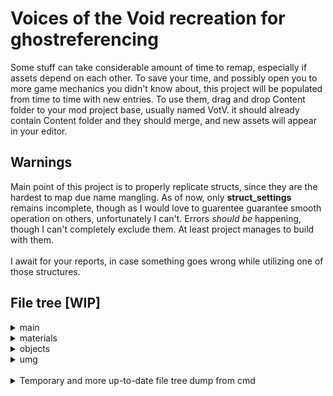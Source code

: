 # Voices of the Void recreation for ghostreferencing 
Some stuff can take considerable amount of time to remap, especially if assets depend on each other. To save your time, and possibly open you to more game mechanics you didn't know about, this project will be populated from time to time with new entries.</li></li>
To use them, drag and drop Content folder to your mod project base, usually named VotV. it should already contain Content folder and they should merge, and new assets will appear in your editor.

## Warnings

Main point of this project is to properly replicate structs, since they are the hardest to map due name mangling. As of now, only **struct_settings** remains incomplete, though as I would love to guarentee guarantee smooth operation on others, unfortunately I can't. Errors *should be* happening, though I can't completely exclude them. At least project manages to build with them. 
<br/><br/>I await for your reports, in case something goes wrong while utilizing one of those structures.

## File tree [WIP]

<details>
 <summary>main</summary>
<details><summary>datatables</summary>
  <ul><li>list_props</li></ul>
  </details>
 <details>
 <summary>enums</summary>
  <ul>
  <li>enum_action</li>
  <li>enum_char</li>
  <li>enum_difficulty</li>
  <li>enum_emailChars</li>
  <li>enum_freq</li>
  <li>enum_gamemode</li>
  <li>enum_interactionActions</li>
  <li>enum_kerfurCommand</li>
  <li>enum_kerfurDripType</li>
  <li>enum_notifyType</li>
  <li>enum_objectType</li>
  <li>enum_quality</li>
  <li>enum_shopCats</li>
  <li>enum_signalResponse</li>
  <li>enum_spawnmenuCats</li>
  <li>enum_tvStatus</li>
   </ul>
 </details>
 <details>
 <summary>interfaces</summary>
  <li>int_coms</li>
  <li>int_objects</li>
  <li>int_player</li>
  <li>int_save1</li>
  <li>int_ttrigger</li>
 </details>
  <details>
 <summary>structs (Everything but STRUCT_SETTINGS SHOULD BE safe to use)</summary>
  <li>enum_playlist</li>
  <li>struct_achievement</li>
  <li>struct_byteimage</li>
  <li>struct_characterEmailProfile</li>
  <li>struct_characterResponse_v21</li>
  <li>struct_crafting</li>
  <li>struct_dangerProp</li>
  <li>struct_email</li>
  <li>struct_equipment</li>
  <li>struct_equipmentWear</li>
  <li>struct_event</li>
  <li>struct_farmPlant</li>
  <li>struct_food1</li>
  <li>struct_help</li>
  <li>struct_ignalEmailResponse</li>
  <li>struct_kerfurDrip</li>
  <li>struct_keybind</li>
  <li>struct_loan</li>
  <li>struct_lootWeighted</li>
  <li>struct_mBool</li>
  <li>struct_mClass</li>
  <li>struct_mFloat</li>
  <li>struct_mInt</li>
  <li>struct_mString</li>
  <li>struct_mVector</li>
  <li>struct_physSound</li>
  <li>struct_prop</li>
  <li>struct_propDynamic</li>
  <li>struct_propObject</li>
  <li>struct_save</li>
  <li>struct_scientistSpecialResponse</li>
  <li>struct_settings</li>
  <li>struct_shroom</li>
  <li>struct_signal_data2</li>
  <li>struct_signal_spawn</li>
  <li>struct_signalDataDynamic</li>
  <li>struct_signalEmailResponse</li>
  <li>struct_sound</li>
  <li>struct_spaceObject</li>
  <li>struct_store</li>
  <li>struct_triggerSave</li>
  <li>struct_tv</li>
  <li>struct_weapon</li>
  <li>struct_weightedName
 </details>
<li>GameInst</li>
<li>lib</li>
<li>mainGamemode</li>
<li>mainPlayer</li>
<li>physicsImpact</li>
<li>save_main</li>
<li>saveSlot</li>
<li>struct_picturesDim</li>
</details>
<details><summary>materials</summary>
 <details><summary>phys</summary>
<li>bag</li>
<li>bag_flammable</li>
<li>ball</li>
<li>balloon</li>
<li>barrel</li>
<li>batt</li>
<li>body</li>
<li>can</li>
<li>concrete</li>
<li>concrete1</li>
<li>concrete_float</li>
<li>concrete_massive</li>
<li>concrete_massive_float</li>
<li>concrete_shroom</li>
<li>cup</li>
<li>dirt</li>
<li>drive</li>
<li>flesh</li>
<li>food</li>
<li>glass</li>
<li>gold</li>
<li>gold_s</li>
<li>grass</li>
<li>grate</li>
<li>gravel</li>
<li>kerfusWheel</li>
<li>metal</li>
<li>metalHeavy</li>
<li>metalPipe</li>
<li>metalPipe1</li>
<li>paper</li>
<li>plastic</li>
<li>rubber</li>
<li>sball</li>
<li>silent</li>
<li>slide</li>
<li>vehicle</li>
<li>wood
 </details>
</details>
<details><summary>objects</summary>
 [WIP] 80 entries total
</details>
<details><summary>umg</summary>
 <details><summary>UI</summary>
  <li>umg_menu</li>
  <li>umg_quicksave</li>
  <li>umg_serverMinigame
 </details>
<li>umg_clipboard</li>
<li>umg_console</li>
<li>umg_coords</li>
<li>umg_deathscreen</li>
<li>umg_decoder</li>
<li>umg_equipmentSlot</li>
<li>umg_hints</li>
<li>umg_hovertextNametag</li>
<li>umg_inventory</li>
<li>umg_inventorySlot</li>
<li>umg_laptop</li>
<li>umg_minimap</li>
<li>umg_onlineRadio</li>
<li>umg_paperDraw</li>
<li>umg_passlock</li>
<li>umg_printer</li>
<li>umg_propInv</li>
<li>umg_propInvInvSlot</li>
<li>umg_propInvSlor</li>
<li>umg_radarScreen</li>
<li>umg_reactor</li>
<li>umg_signalDownload</li>
<li>umg_signalPlay</li>
<li>umg_tvOffline</li>
<li>umg_UI</li>
</details>
<br/>
<details><summary>Temporary and more up-to-date file tree dump from cmd</summary>
├───main<br/>
│   │   GameInst<br/>
│   │   lib<br/>
│   │   mainGamemode<br/>
│   │   mainPlayer<br/>
│   │   saveSlot<br/>
│   │   save_main<br/>
│   │   struct_picturesDim<br/>
│   │<br/>
│   ├───datatables<br/>
│   │       list_achievements<br/>
│   │       list_advancements<br/>
│   │       list_breakableProps<br/>
│   │       list_charactersSignalResponse<br/>
│   │       list_consoleText<br/>
│   │       list_craftRecipes<br/>
│   │       list_emailCharacters<br/>
│   │       list_equipment<br/>
│   │       list_events<br/>
│   │       list_farmPlants<br/>
│   │       list_food<br/>
│   │       list_help<br/>
│   │       list_kerfurDrip<br/>
│   │       list_keybinds<br/>
│   │       list_objects<br/>
│   │       list_patreonText<br/>
│   │       list_physSound<br/>
│   │       list_props<br/>
│   │       list_shrooms<br/>
│   │       list_signalEmailResponse<br/>
│   │       list_signals<br/>
│   │       list_specialResponses<br/>
│   │       list_store<br/>
│   │       list_subtitles<br/>
│   │       list_weapons<br/>
│   │       list_weightedObject<br/>
│   │<br/>
│   ├───enums<br/>
│   │       enum_action<br/>
│   │       enum_char<br/>
│   │       enum_difficulty<br/>
│   │       enum_emailChars<br/>
│   │       enum_freq<br/>
│   │       enum_gamemode<br/>
│   │       enum_interactionActions<br/>
│   │       enum_kerfurCommand<br/>
│   │       enum_kerfurDripType<br/>
│   │       enum_notifyType<br/>
│   │       enum_objectType<br/>
│   │       enum_quality<br/>
│   │       enum_shopCats<br/>
│   │       enum_signalResponse<br/>
│   │       enum_spawnmenuCats<br/>
│   │       enum_tvStatus<br/>
│   │<br/>
│   ├───interfaces<br/>
│   │       int_coms<br/>
│   │       int_objects<br/>
│   │       int_player<br/>
│   │       int_save1<br/>
│   │       int_ttrigger<br/>
│   │<br/>
│   └───structs<br/>
│           enum_playlist<br/>
│           struct_achievement<br/>
│           struct_byteimage<br/>
│           struct_characterEmailProfile<br/>
│           struct_characterResponse_v21<br/>
│           struct_crafting<br/>
│           struct_customMesh<br/>
│           struct_dangerProp<br/>
│           struct_email<br/>
│           struct_equipment<br/>
│           struct_equipmentWear<br/>
│           struct_event<br/>
│           struct_farmPlant<br/>
│           struct_food1<br/>
│           struct_help<br/>
│           struct_ignalEmailResponse<br/>
│           struct_kerfurDrip<br/>
│           struct_keybind<br/>
│           struct_loan<br/>
│           struct_lootWeighted<br/>
│           struct_mBool<br/>
│           struct_mClass<br/>
│           struct_mFloat<br/>
│           struct_mInt<br/>
│           struct_mObject<br/>
│           struct_mString<br/>
│           struct_mVector<br/>
│           struct_object<br/>
│           struct_objectProb<br/>
│           struct_physSound<br/>
│           struct_prop<br/>
│           struct_propDynamic<br/>
│           struct_propObject<br/>
│           struct_save<br/>
│           struct_scientistSpecialResponse<br/>
│           struct_settings<br/>
│           struct_shroom<br/>
│           struct_signalDataDynamic<br/>
│           struct_SignalEmailResponse<br/>
│           struct_signal_data2<br/>
│           struct_signal_spawn<br/>
│           struct_sound<br/>
│           struct_spaceObject<br/>
│           struct_stats<br/>
│           struct_store<br/>
│           struct_storeOrder<br/>
│           struct_subtitle<br/>
│           struct_task<br/>
│           struct_triggerSave<br/>
│           struct_tv<br/>
│           struct_upgrades<br/>
│           struct_weapon<br/>
│           struct_weightedName<br/>
│<br/>
├───materials<br/>
│   └───phys<br/>
│           bag<br/>
│           bag_flammable<br/>
│           ball<br/>
│           balloon<br/>
│           barrel<br/>
│           batt<br/>
│           body<br/>
│           can<br/>
│           concrete<br/>
│           concrete1<br/>
│           concrete_float<br/>
│           concrete_massive<br/>
│           concrete_massive_float<br/>
│           concrete_shroom<br/>
│           cup<br/>
│           dirt<br/>
│           drive<br/>
│           flesh<br/>
│           food<br/>
│           glass<br/>
│           gold<br/>
│           gold_s<br/>
│           grass<br/>
│           grate<br/>
│           gravel<br/>
│           kerfusWheel<br/>
│           metal<br/>
│           metalHeavy<br/>
│           metalPipe<br/>
│           metalPipe1<br/>
│           paper<br/>
│           plastic<br/>
│           rubber<br/>
│           sball<br/>
│           silent<br/>
│           slide<br/>
│           vehicle<br/>
│           wood<br/>
│<br/>
├───objects<br/>
│   │   actor_save<br/>
│   │   arirShip<br/>
│   │   badSun<br/>
│   │   blackFog<br/>
│   │   borders<br/>
│   │   car1<br/>
│   │   cheat_place<br/>
│   │   cockroachMaster<br/>
│   │   cord<br/>
│   │   cordSocket<br/>
│   │   digcamMaster<br/>
│   │   dish<br/>
│   │   dreamBase<br/>
│   │   drone<br/>
│   │   d_window<br/>
│   │   eg<br/>
│   │   flammable<br/>
│   │   generator<br/>
│   │   generatorFuckuper<br/>
│   │   halloweenMaster<br/>
│   │   hook<br/>
│   │   insomniac<br/>
│   │   jellyfishPath<br/>
│   │   killerwisp<br/>
│   │   ladder<br/>
│   │   objectRenderer<br/>
│   │   orderPlace<br/>
│   │   panelBase<br/>
│   │   panel_SATconsole<br/>
│   │   physicsImpact<br/>
│   │   powerControl<br/>
│   │   printedObject<br/>
│   │   prop<br/>
│   │   propInventory<br/>
│   │   propRenderer<br/>
│   │   propRenderer1OLD<br/>
│   │   propThrown<br/>
│   │   prop_batts<br/>
│   │   prop_beacon<br/>
│   │   prop_box<br/>
│   │   prop_camera_bad<br/>
│   │   prop_clipboard<br/>
│   │   prop_container<br/>
│   │   prop_container_player<br/>
│   │   prop_drive<br/>
│   │   prop_driveRack<br/>
│   │   prop_food<br/>
│   │   prop_food_shrimp<br/>
│   │   prop_gascan<br/>
│   │   prop_gravgun<br/>
│   │   prop_photo<br/>
│   │   prop_rdrone<br/>
│   │   prop_toolbox<br/>
│   │   p_kerfus<br/>
│   │   reactor<br/>
│   │   redSkyEvent<br/>
│   │   riverFlow<br/>
│   │   roz_anim<br/>
│   │   serverBox<br/>
│   │   signalCam<br/>
│   │   sitBox<br/>
│   │   sitting<br/>
│   │   spaceRenderer<br/>
│   │   svtarget<br/>
│   │   svTargetObject<br/>
│   │   telescope<br/>
│   │   theEvil<br/>
│   │   waterFloatMaster<br/>
│   │   waterVolume<br/>
│   │   weaponComp_gravityGun<br/>
│   │<br/>
│   ├───components<br/>
│   │       nametagComponent<br/>
│   │       physicsImpactComponent<br/>
│   │<br/>
│   ├───misc<br/>
│   │       arir_translat<br/>
│   │       birber<br/>
│   │       daynightCycle<br/>
│   │       gearer<br/>
│   │       radarPoint<br/>
│   │<br/>
│   └───triggers<br/>
│           ambienceMastter<br/>
│           triggerBase<br/>
│           trigger_eventer<br/>
│<br/>
└───umg<br/>
    │   umg_clipboard<br/>
    │   umg_console<br/>
    │   umg_coords<br/>
    │   umg_deathscreen<br/>
    │   umg_decoder<br/>
    │   umg_equipmentSlot<br/>
    │   umg_hints<br/>
    │   umg_hovertextNametag<br/>
    │   umg_inventory<br/>
    │   umg_inventorySlot<br/>
    │   umg_laptop<br/>
    │   umg_minimap<br/>
    │   umg_onlineRadio<br/>
    │   umg_paperDraw<br/>
    │   umg_passlock<br/>
    │   umg_printer<br/>
    │   umg_propInv<br/>
    │   umg_propInvInvSlot<br/>
    │   umg_propInvSlor<br/>
    │   umg_radarScreen<br/>
    │   umg_reactor<br/>
    │   umg_signalDownload<br/>
    │   umg_signalPlay<br/>
    │   umg_tvOffline<br/>
    │   umg_UI<br/>
    │<br/>
    └───UI<br/>
            umg_menu<br/>
            umg_quicksave<br/>
            umg_serverMinigame<br/>
</details>